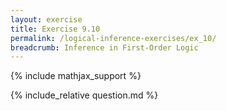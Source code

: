 ```yaml
---
layout: exercise
title: Exercise 9.10
permalink: /logical-inference-exercises/ex_10/
breadcrumb: Inference in First-Order Logic
---
```


{% include mathjax_support %}

<div><i class="arrow-up loader" data-chapter="logical-inference-exercises" data-exercise="ex_10" data-rating="0"></i></div>
{% include_relative question.md %}
